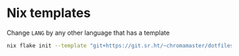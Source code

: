 # Nix templates

Change `LANG` by any other language that has a template

```sh
nix flake init --template "git+https://git.sr.ht/~chromamaster/dotfiles?dir=/nix/templates#LANG"
```
